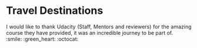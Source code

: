 # Travel Destinations
<div style="text-align: justify">
I would like to thank Udacity (Staff, Mentors and reviewers) for the amazing course they have provided, it was an incredible journey to be part of. </div> 
:smile: :green_heart: :octocat:
